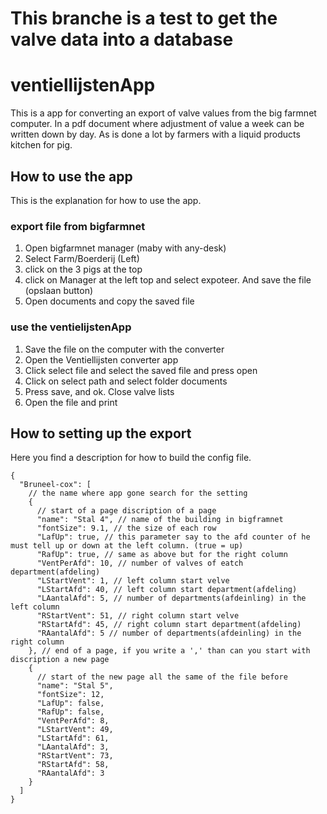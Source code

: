 # This branche is a test to get the valve data into a database

# ventiellijstenApp

This is a app for converting an export of valve values from the big farmnet computer. In a pdf document where adjustment of value a week can be written down by day. As is done a lot by farmers with a liquid products kitchen for pig.

## How to use the app

This is the explanation for how to use the app.

### export file from bigfarmnet

1. Open bigfarmnet manager (maby with any-desk)
2. Select Farm/Boerderij (Left)
3. click on the 3 pigs at the top
4. click on Manager at the left top and select expoteer. And save the file (opslaan button)
5. Open documents and copy the saved file

### use the ventielijstenApp

1. Save the file on the computer with the converter
2. Open the Ventiellijsten converter app
3. Click select file and select the saved file and press open
4. Click on select path and select folder documents
5. Press save, and ok. Close valve lists
6. Open the file and print

## How to setting up the export

Here you find a description for how to build the config file.

```jsonc
{
  "Bruneel-cox": [
    // the name where app gone search for the setting
    {
      // start of a page discription of a page
      "name": "Stal 4", // name of the building in bigframnet
      "fontSize": 9.1, // the size of each row
      "LafUp": true, // this parameter say to the afd counter of he must tell up or down at the left column. (true = up)
      "RafUp": true, // same as above but for the right column
      "VentPerAfd": 10, // number of valves of eatch department(afdeling)
      "LStartVent": 1, // left column start velve
      "LStartAfd": 40, // left column start department(afdeling)
      "LAantalAfd": 5, // number of departments(afdeinling) in the left column
      "RStartVent": 51, // right column start velve
      "RStartAfd": 45, // right column start department(afdeling)
      "RAantalAfd": 5 // number of departments(afdeinling) in the right column
    }, // end of a page, if you write a ',' than can you start with discription a new page
    {
      // start of the new page all the same of the file before
      "name": "Stal 5",
      "fontSize": 12,
      "LafUp": false,
      "RafUp": false,
      "VentPerAfd": 8,
      "LStartVent": 49,
      "LStartAfd": 61,
      "LAantalAfd": 3,
      "RStartVent": 73,
      "RStartAfd": 58,
      "RAantalAfd": 3
    }
  ]
}
```
